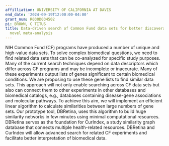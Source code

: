 ```yaml
---
affilliation: UNIVERSITY OF CALIFORNIA AT DAVIS
end_date: '2024-09-19T12:00:00-04:00'
grant_num: R03OD034502
pi: BROWN, C TITUS
title: Data-driven search of Common Fund data sets for better discoverability and
  novel meta-analysis
---
```

NIH Common Fund (CF) programs have produced a number of unique and high-value data sets. To solve complex biomedical questions, we need to find related data sets that can be co-analyzed for specific study purposes. Many of the current search techniques depend on data descriptors which differ across CF programs and may be incomplete or inaccurate. Many of these experiments output lists of genes significant to certain biomedical conditions. We are proposing to use these gene lists to find similar data sets. This approach will not only enable searching across CF data sets but also can connect them to other experiments in other databases and biomedical catalogs, e.g., databases containing disease-gene associations and molecular pathways. To achieve this aim, we will implement an efficient linear algorithm to calculate similarities between large numbers of gene sets. Our prototype tool, DBRetina, uses this algorithm to build huge similarity networks in few minutes using minimal computational resources. DBRetina serves as the foundation for CurIndex, a study similarity graph database that connects multiple health-related resources. DBRetina and CurIndex will allow advanced search for related CF experiments and facilitate better interpretation of biomedical data.